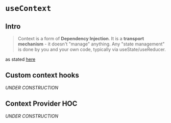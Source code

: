 # `useContext`

## Intro

> Context is a form of **Dependency Injection**. It is a **transport mechanism** - it doesn't "manage" anything. Any "state management" is done by you and your own code, typically via useState/useReducer.

as stated [here](https://dev.to/javmurillo/react-context-all-in-one-54ck)

## Custom context hooks

*UNDER CONSTRUCTION*

## Context Provider HOC

*UNDER CONSTRUCTION*

